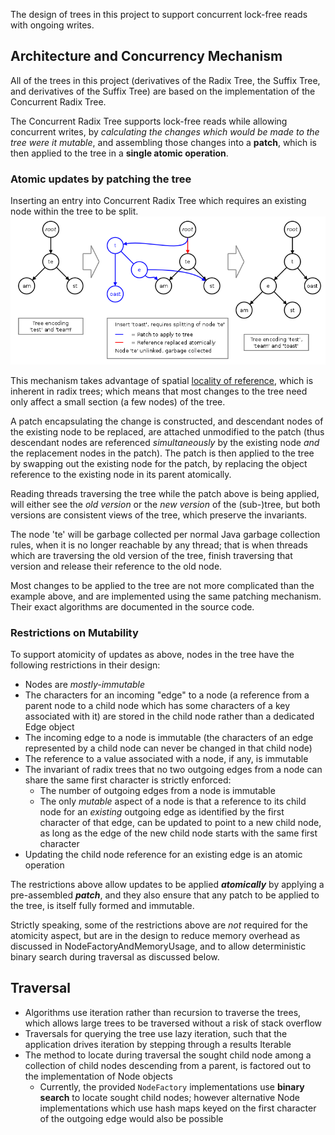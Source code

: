 The design of trees in this project to support concurrent lock-free reads with ongoing writes.

## Architecture and Concurrency Mechanism ##
All of the trees in this project (derivatives of the Radix Tree, the Suffix Tree, and derivatives of the Suffix Tree) are based on the implementation of the Concurrent Radix Tree.

The Concurrent Radix Tree supports lock-free reads while allowing concurrent writes, by _calculating the changes which would be made to the tree were it mutable_, and assembling those changes into a **patch**, which is then applied to the tree in a **single atomic operation**.

### Atomic updates by patching the tree ###
Inserting an entry into Concurrent Radix Tree which requires an existing node within the tree to be split.
![tree-apply-patch.png](documentation/images/tree-apply-patch.png)

This mechanism takes advantage of spatial [locality of reference](http://en.wikipedia.org/wiki/Locality_of_reference), which is inherent in radix trees; which means that most changes to the tree need only affect a small section (a few nodes) of the tree.

A patch encapsulating the change is constructed, and descendant nodes of the existing node to be replaced, are attached unmodified to the patch (thus descendant nodes are referenced  _simultaneously_ by the existing node _and_ the replacement nodes in the patch). The patch is then applied to the tree by swapping out the existing node for the patch, by replacing the object reference to the existing node in its parent atomically.

Reading threads traversing the tree while the patch above is being applied, will either see the _old version_ or the _new version_ of the (sub-)tree, but both versions are consistent views of the tree, which preserve the invariants.

The node 'te' will be garbage collected per normal Java garbage collection rules, when it is no longer reachable by any thread; that is when threads which are traversing the old version of the tree, finish traversing that version and release their reference to the old node.

Most changes to be applied to the tree are not more complicated than the example above, and are implemented using the same patching mechanism. Their exact algorithms are documented in the source code.

### Restrictions on Mutability ###
To support atomicity of updates as above, nodes in the tree have the following restrictions in their design:
  * Nodes are _mostly-immutable_
  * The characters for an incoming "edge" to a node (a reference from a parent node to a child node which has some characters of a key associated with it) are stored in the child node rather than a dedicated Edge object
  * The incoming edge to a node is immutable (the characters of an edge represented by a child node can never be changed in that child node)
  * The reference to a value associated with a node, if any, is immutable
  * The invariant of radix trees that no two outgoing edges from a node can share the same first character is strictly enforced:
    * The number of outgoing edges from a node is immutable
    * The only _mutable_ aspect of a node is that a reference to its child node for an _existing_ outgoing edge as identified by the first character of that edge, can be updated to point to a new child node, as long as the edge of the new child node starts with the same first character
  * Updating the child node reference for an existing edge is an atomic operation

The restrictions above allow updates to be applied _**atomically**_ by applying a pre-assembled _**patch**_, and they also ensure that any patch to be applied to the tree, is itself fully formed and immutable.

Strictly speaking, some of the restrictions above are _not_ required for the atomicity aspect, but are in the design to reduce memory overhead as discussed in NodeFactoryAndMemoryUsage, and to allow deterministic binary search during traversal as discussed below.

## Traversal ##
  * Algorithms use iteration rather than recursion to traverse the trees, which allows large trees to be traversed without a risk of stack overflow
  * Traversals for querying the tree use lazy iteration, such that the application drives iteration by stepping through a results Iterable
  * The method to locate during traversal the sought child node among a collection of child nodes descending from a parent, is factored out to the implementation of Node objects
    * Currently, the provided `NodeFactory` implementations use **binary search** to locate sought child nodes; however alternative Node implementations which use hash maps keyed on the first character of the outgoing edge would also be possible